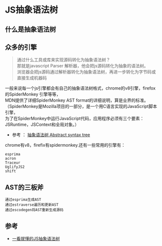 # JS抽象语法树


## 什么是抽象语法树


## 众多的引擎

>通过什么工具或库来实现源码转化为抽象语法树？  
那就是javascript Parser 解析器，他会把js源码转化为抽象的语法树。  
浏览器会把js源码通过解析器转化为抽象语法树，再进一步转化为字节码或直接生成机器码  

一般来说每一个js引擎都会有自己的抽象语法树格式，chrome的v8引擎，firefox的SpiderMonkey 引擎等等，  
MDN提供了详细SpiderMonkey AST format的详细说明，算是业界的标准。  
（SpiderMonkey是Mozilla项目的一部分，是一个用C语言实现的JavaScript脚本引擎，  
为了在SpiderMonkey中运行JavaScript代码，应用程序必须有三个要素：JSRuntime，JSContext和全局对象。）

- 参考 ： [抽象语法树 Abstract syntax tree](https://juejin.im/post/5ab83f67f265da237e09b2f6)


chrome有v8，firefix有spidermonkey.还有一些常用的引擎有：
```
esprima
acron
Traceur
UglifyJS2
shift
```


## AST的三板斧
```
通过esprima生成AST
通过estraverse遍历和更新AST
通过escodegen将AST重新生成源码
```


## 参考
- [一看就懂的JS抽象语法树](https://juejin.im/post/5a2bf2dd6fb9a044fd11b0d2)
